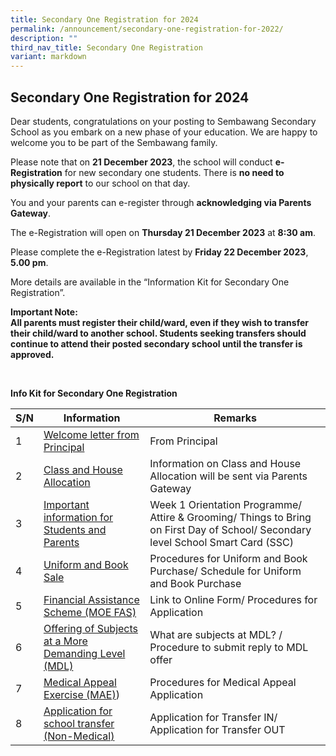 ```yaml
---
title: Secondary One Registration for 2024
permalink: /announcement/secondary-one-registration-for-2022/
description: ""
third_nav_title: Secondary One Registration
variant: markdown
---
```

## Secondary One Registration for 2024

Dear students, congratulations on your posting to Sembawang Secondary School as you embark on a new phase of your education. We are happy to welcome you to be part of the Sembawang family.

Please note that on&nbsp;**21 December 2023**, the school will conduct&nbsp;**e-Registration**&nbsp;for new secondary one students. There is **no need to physically report** to our school on that day.

You and your parents can e-register through **acknowledging via Parents Gateway**.

The e-Registration will open on **Thursday 21 December 2023** at **8:30 am**.

Please complete the e-Registration latest by **Friday 22 December 2023**, **5.00 pm**.

More details are available in the “Information Kit for Secondary One Registration”.

**Important Note:**<br>
**All parents must register their child/ward, even if they wish to transfer their child/ward to another school. Students seeking transfers should continue to attend their posted secondary school until the transfer is approved.**


<br>

**Info Kit for Secondary One Registration**



| S/N | Information | Remarks |
| -------- | -------- | -------- |
| 1    | [Welcome letter from Principal](https://www.sembawangsec.moe.edu.sg/announcement/Secondary-One-Registration/welcome-letter/)     | From Principal     |
| 2   | [Class and House Allocation](https://www.sembawangsec.moe.edu.sg/announcement/Secondary-One-Registration/class-and-house-allocation/)     | Information on Class and House Allocation will be sent via Parents Gateway    |
| 3    | [Important information for Students and Parents](https://www.sembawangsec.moe.edu.sg/announcement/Secondary-One-Registration/important-information-for-students-and-parents/)     | Week 1 Orientation Programme/ Attire &amp; Grooming/ Things to Bring on First Day of School/ Secondary level School Smart Card (SSC)    |
| 4    | [Uniform and Book Sale](https://www.sembawangsec.moe.edu.sg/announcement/Secondary-One-Registration/uniform-and-book-sale/)     | Procedures for Uniform and Book Purchase/ Schedule for Uniform and Book Purchase   |
| 5    | [Financial Assistance Scheme (MOE FAS)](https://www.sembawangsec.moe.edu.sg/announcement/Secondary-One-Registration/financial-assistance-scheme-fas/)     | Link to Online Form/ Procedures for Application     |
| 6    | [Offering of Subjects at a More Demanding Level (MDL)](https://www.sembawangsec.moe.edu.sg/announcement/Secondary-One-Registration/subject-based-banding/)     | What are subjects at MDL? / Procedure to submit reply to MDL offer    |
| 7    | [Medical Appeal Exercise (MAE)](https://www.sembawangsec.moe.edu.sg/announcement/Secondary-One-Registration/appeal-for-transfer-for-serious-medical-conditions/))     | Procedures for Medical Appeal Application    |
| 8    | [Application for school transfer (Non-Medical)](https://www.sembawangsec.moe.edu.sg/announcement/Secondary-One-Registration/transfer-application/)     | Application for Transfer IN/ Application for Transfer OUT     |